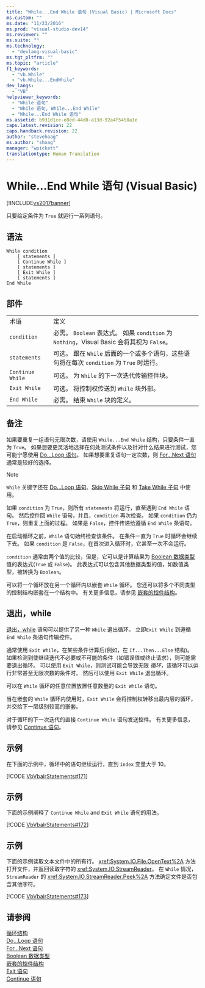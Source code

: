 ```yaml
---
title: "While...End While 语句 (Visual Basic) | Microsoft Docs"
ms.custom: ""
ms.date: "11/23/2016"
ms.prod: "visual-studio-dev14"
ms.reviewer: ""
ms.suite: ""
ms.technology: 
  - "devlang-visual-basic"
ms.tgt_pltfrm: ""
ms.topic: "article"
f1_keywords: 
  - "vb.While"
  - "vb.While...EndWhile"
dev_langs: 
  - "VB"
helpviewer_keywords: 
  - "While 语句"
  - "While 语句, While...End While"
  - "While...End While 语句"
ms.assetid: b931d1ce-e8ed-44d8-a13d-92a4f5458a1e
caps.latest.revision: 22
caps.handback.revision: 22
author: "stevehoag"
ms.author: "shoag"
manager: "wpickett"
translationtype: Human Translation
---
```

# While...End While 语句 (Visual Basic)
[!INCLUDE[vs2017banner](../../../csharp/includes/vs2017banner.md)]

只要给定条件为 `True` 就运行一系列语句。  
  
## 语法  
  
```  
While condition  
    [ statements ]  
    [ Continue While ]  
    [ statements ]  
    [ Exit While ]  
    [ statements ]  
End While  
```  
  
## 部件  
  
|||  
|-|-|  
|术语|定义|  
|`condition`|必需。  `Boolean` 表达式。  如果 `condition` 为 `Nothing`，Visual Basic 会将其视为 `False`。|  
|`statements`|可选。  跟在 `While` 后面的一个或多个语句，这些语句将在每次 `condition` 为 `True` 时运行。|  
|`Continue While`|可选。  为 `While` 的下一次迭代传输控件块。|  
|`Exit While`|可选。  将控制权传送到 `While` 块外部。|  
|`End While`|必需。  结束 `While` 块的定义。|  
  
## 备注  
 如果要重复一组语句无限次数，请使用 `While...End While` 结构，只要条件一直为 `True`。  如果想要更灵活地选择在何处测试条件以及针对什么结果进行测试，您可能宁愿使用 [Do...Loop 语句](../../../visual-basic/language-reference/statements/do-loop-statement.md)。  如果想要重复语句一定次数，则 [For...Next 语句](../../../visual-basic/language-reference/statements/for-next-statement.md) 通常是较好的选择。  
  
> [!NOTE]
>  `While` 关键字还在 [Do...Loop 语句](../../../visual-basic/language-reference/statements/do-loop-statement.md)、[Skip While 子句](../../../visual-basic/language-reference/queries/skip-while-clause.md) 和 [Take While 子句](../../../visual-basic/language-reference/queries/take-while-clause.md) 中使用。  
  
 如果 `condition` 为 `True`，则所有 `statements` 将运行，直至遇到 `End While` 语句。  然后控件回 `While` 语句，并且，`condition` 再次检查。  如果 `condition` 仍为 `True`，则重复上面的过程。  如果是 `False`，控件传递给遵循 `End While` 条语句。  
  
 在启动循环之前，`While` 语句始终检查该条件。  在条件一直为 `True` 时循环会继续下去。  如果 `condition` 是 `False`，在首次进入循环时，它甚至一次不会运行。  
  
 `condition` 通常由两个值的比较，但是，它可以是计算结果为 [Boolean 数据类型](../../../visual-basic/language-reference/data-types/boolean-data-type.md) 值的表达式\(`True` 或 `False`\)。  此表达式可以包含其他数据类型的值，如数值类型，被转换为 `Boolean`。  
  
 可以将一个循环放在另一个循环内以嵌套 `While` 循环。  您还可以将多个不同类型的控制结构嵌套在一个结构中。  有关更多信息，请参见 [嵌套的控件结构](../../../visual-basic/programming-guide/language-features/control-flow/nested-control-structures.md)。  
  
## 退出，while  
 [退出，while](../../../visual-basic/language-reference/statements/exit-statement.md) 语句可以提供了另一种 `While` 退出循环。  立即`Exit While` 到遵循 `End While` 条语句传输控件。  
  
 通常使用 `Exit While`，在某些条件计算后\(例如，在 `If...Then...Else` 结构\)。  如果检测到使继续迭代不必要或不可能的条件（如错误值或终止请求），则可能需要退出循环。  可以使用 `Exit While`，则测试可能会导致无限 *循环*，该循环可以运行非常甚至无限次数的条件时。  然后可以使用 `Exit While` 退出循环。  
  
 可以在 `While` 循环的任意位置放置任意数量的 `Exit While` 语句。  
  
 当在嵌套的 `While` 循环内使用时，`Exit While` 会将控制权转移出最内层的循环，并交给下一层级别较高的嵌套。  
  
 对于循环的下一次迭代的直接 `Continue While` 语句发送控件。  有关更多信息，请参见 [Continue 语句](../../../visual-basic/language-reference/statements/continue-statement.md)。  
  
## 示例  
 在下面的示例中，循环中的语句继续运行，直到 `index` 变量大于 10。  
  
 [!CODE [VbVbalrStatements#171](../CodeSnippet/VS_Snippets_VBCSharp/VbVbalrStatements#171)]  
  
## 示例  
 下面的示例阐释了 `Continue While` and `Exit While` 语句的用法。  
  
 [!CODE [VbVbalrStatements#172](../CodeSnippet/VS_Snippets_VBCSharp/VbVbalrStatements#172)]  
  
## 示例  
 下面的示例读取文本文件中的所有行。  <xref:System.IO.File.OpenText%2A> 方法打开文件，并返回读取字符的 <xref:System.IO.StreamReader>。  在 `While` 情况，`StreamReader` 的 <xref:System.IO.StreamReader.Peek%2A> 方法确定文件是否包含其他字符。  
  
 [!CODE [VbVbalrStatements#173](../CodeSnippet/VS_Snippets_VBCSharp/VbVbalrStatements#173)]  
  
## 请参阅  
 [循环结构](../../../visual-basic/programming-guide/language-features/control-flow/loop-structures.md)   
 [Do...Loop 语句](../../../visual-basic/language-reference/statements/do-loop-statement.md)   
 [For...Next 语句](../../../visual-basic/language-reference/statements/for-next-statement.md)   
 [Boolean 数据类型](../../../visual-basic/language-reference/data-types/boolean-data-type.md)   
 [嵌套的控件结构](../../../visual-basic/programming-guide/language-features/control-flow/nested-control-structures.md)   
 [Exit 语句](../../../visual-basic/language-reference/statements/exit-statement.md)   
 [Continue 语句](../../../visual-basic/language-reference/statements/continue-statement.md)